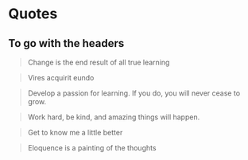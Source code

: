 # Quotes
## To go with the headers

> Change is the end result of all true learning

> Vires acquirit eundo

> Develop a passion for learning. If you do, you will never cease to grow.

> Work hard, be kind, and amazing things will happen.

> Get to know me a little better

> Eloquence is a painting of the thoughts